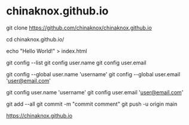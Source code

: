 # chinaknox.github.io

git clone https://github.com/chinaknox/chinaknox.github.io

cd chinaknox.github.io/

echo "Hello World!" > index.html

git config --list
git config user.name
git config user.email

git config --global user.name 'username'
git config --global user.email 'user@email.com'

git config user.name 'username'
git config user.email 'user@email.com'

git add --all
git commit -m "commit comment"
git push -u origin main


https://chinaknox.github.io
